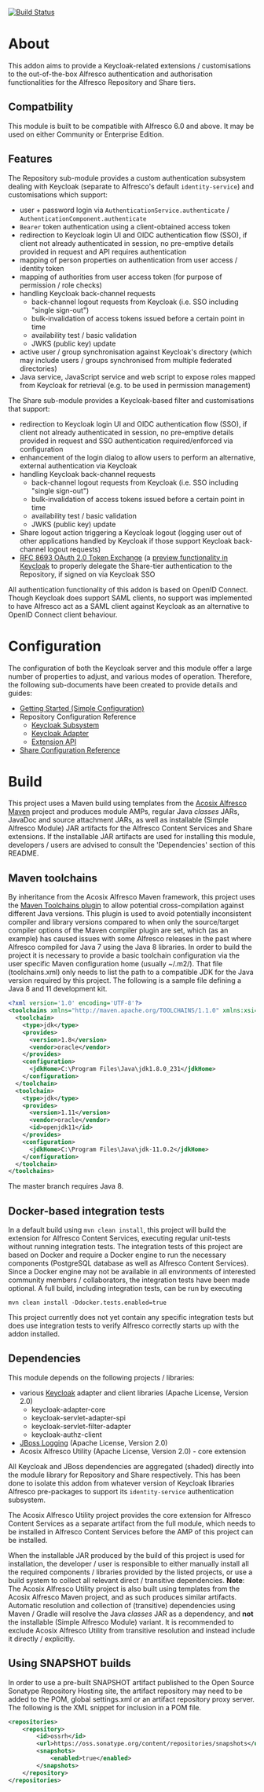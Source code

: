 [![Build Status](https://travis-ci.org/Acosix/alfresco-keycloak.svg?branch=master)](https://travis-ci.org/Acosix/alfresco-keycloak)

# About

This addon aims to provide a Keycloak-related extensions / customisations to the out-of-the-box Alfresco authentication and authorisation functionalities for the Alfresco Repository and Share tiers.

## Compatbility

This module is built to be compatible with Alfresco 6.0 and above. It may be used on either Community or Enterprise Edition.

## Features

The Repository sub-module provides a custom authentication subsystem dealing with Keycloak (separate to Alfresco's default `identity-service`) and customisations which support:

- user + password login via `AuthenticationService.authenticate` / `AuthenticationComponent.authenticate`
- `Bearer` token authentication using a client-obtained access token
- redirection to Keycloak login UI and OIDC authentication flow (SSO), if client not already authenticated in session, no pre-emptive details provided in request and API requires authentication
- mapping of person properties on authentication from user access / identity token
- mapping of authorities from user access token (for purpose of permission / role checks)
- handling Keycloak back-channel requests
    - back-channel logout requests from Keycloak (i.e. SSO including "single sign-out")
    - bulk-invalidation of access tokens issued before a certain point in time
    - availability test / basic validation
    - JWKS (public key) update
- active user / group synchronisation against Keycloak's directory (which may include users / groups synchronised from multiple federated directories)
- Java service, JavaScript service and web script to expose roles mapped from Keycloak for retrieval (e.g. to be used in permission management)

The Share sub-module provides a Keycloak-based filter and customisations that support:

- redirection to Keycloak login UI and OIDC authentication flow (SSO), if client not already authenticated in session, no pre-emptive details provided in request and SSO authentication required/enforced via configuration
- enhancement of the login dialog to allow users to perform an alternative, external authentication via Keycloak
- handling Keycloak back-channel requests
    - back-channel logout requests from Keycloak (i.e. SSO including "single sign-out")
    - bulk-invalidation of access tokens issued before a certain point in time
    - availability test / basic validation
    - JWKS (public key) update
- Share logout action triggering a Keycloak logout (logging user out of other applications handled by Keycloak if those support Keycloak back-channel logout requests)
- [RFC 8693 OAuth 2.0 Token Exchange](https://tools.ietf.org/html/rfc8693) (a [preview functionality in Keycloak](https://www.keycloak.org/docs/latest/securing_apps/#_token-exchange) to properly delegate the Share-tier authentication to the Repository, if signed on via Keycloak SSO

All authentication functionality of this addon is based on OpenID Connect. Though Keycloak does support SAML clients, no support was implemented to have Alfresco act as a SAML client against Keycloak as an alternative to OpenID Connect client behaviour.

# Configuration

The configuration of both the Keycloak server and this module offer a large number of properties to adjust, and various modes of operation. Therefore, the following sub-documents have been created to provide details and guides:

- [Getting Started (Simple Configuration)](./docs/Simple-Configuration.md)
- Repository Configuration Reference
    - [Keycloak Subsystem](./docs/Reference-Repository-Subsystem.md)
    - [Keycloak Adapter](./docs/Reference-Adapter.md)
    - [Extension API](./docs/Reference-Repository-Extension.md)
- [Share Configuration Reference](./docs/Reference-Share.md)

# Build

This project uses a Maven build using templates from the [Acosix Alfresco Maven](https://github.com/Acosix/alfresco-maven) project and produces module AMPs, regular Java *classes* JARs, JavaDoc and source attachment JARs, as well as installable (Simple Alfresco Module) JAR artifacts for the Alfresco Content Services and Share extensions. If the installable JAR artifacts are used for installing this module, developers / users are advised to consult the 'Dependencies' section of this README.

## Maven toolchains

By inheritance from the Acosix Alfresco Maven framework, this project uses the [Maven Toolchains plugin](http://maven.apache.org/plugins/maven-toolchains-plugin/) to allow potential cross-compilation against different Java versions. This plugin is used to avoid potentially inconsistent compiler and library versions compared to when only the source/target compiler options of the Maven compiler plugin are set, which (as an example) has caused issues with some Alfresco releases in the past where Alfresco compiled for Java 7 using the Java 8 libraries.
In order to build the project it is necessary to provide a basic toolchain configuration via the user specific Maven configuration home (usually ~/.m2/). That file (toolchains.xml) only needs to list the path to a compatible JDK for the Java version required by this project. The following is a sample file defining a Java 8 and 11 development kit.

```xml
<?xml version='1.0' encoding='UTF-8'?>
<toolchains xmlns="http://maven.apache.org/TOOLCHAINS/1.1.0" xmlns:xsi="http://www.w3.org/2001/XMLSchema-instance" xsi:schemaLocation="http://maven.apache.org/TOOLCHAINS/1.1.0 http://maven.apache.org/xsd/toolchains-1.1.0.xsd">
  <toolchain>
    <type>jdk</type>
    <provides>
      <version>1.8</version>
      <vendor>oracle</vendor>
    </provides>
    <configuration>
      <jdkHome>C:\Program Files\Java\jdk1.8.0_231</jdkHome>
    </configuration>
  </toolchain>
  <toolchain>
    <type>jdk</type>
    <provides>
      <version>1.11</version>
      <vendor>oracle</vendor>
      <id>openjdk11</id>
    </provides>
    <configuration>
      <jdkHome>C:\Program Files\Java\jdk-11.0.2</jdkHome>
    </configuration>
  </toolchain>
</toolchains>
```

The master branch requires Java 8.

## Docker-based integration tests

In a default build using ```mvn clean install```, this project will build the extension for Alfresco Content Services, executing regular unit-tests without running integration tests. The integration tests of this project are based on Docker and require a Docker engine to run the necessary components (PostgreSQL database as well as Alfresco Content Services). Since a Docker engine may not be available in all environments of interested community members / collaborators, the integration tests have been made optional. A full build, including integration tests, can be run by executing

```
mvn clean install -Ddocker.tests.enabled=true
```

This project currently does not yet contain any specific integration tests but does use integration tests to verify Alfresco correctly starts up with the addon installed.

## Dependencies

This module depends on the following projects / libraries:

- various [Keycloak](https://github.com/keycloak/keycloak) adapter and client libraries (Apache License, Version 2.0)
    - keycloak-adapter-core
    - keycloak-servlet-adapter-spi
    - keycloak-servlet-filter-adapter
    - keycloak-authz-client
- [JBoss Logging](https://github.com/jboss-logging/jboss-logging) (Apache License, Version 2.0)
- Acosix Alfresco Utility (Apache License, Version 2.0) - core extension

All Keycloak and JBoss dependencies are aggregated (shaded) directly into the module library for Repository and Share respectively. This has been done to isolate this addon from whatever version of Keycloak libraries Alfresco pre-packages to support its `identity-service` authentication subsystem.

The Acosix Alfresco Utility project provides the core extension for Alfresco Content Services as a separate artifact from the full module, which needs to be installed in Alfresco Content Services before the AMP of this project can be installed.

When the installable JAR produced by the build of this project is used for installation, the developer / user is responsible to either manually install all the required components / libraries provided by the listed projects, or use a build system to collect all relevant direct / transitive dependencies.
**Note**: The Acosix Alfresco Utility project is also built using templates from the Acosix Alfresco Maven project, and as such produces similar artifacts. Automatic resolution and collection of (transitive) dependencies using Maven / Gradle will resolve the Java *classes* JAR as a dependency, and **not** the installable (Simple Alfresco Module) variant. It is recommended to exclude Acosix Alfresco Utility from transitive resolution and instead include it directly / explicitly.

## Using SNAPSHOT builds

In order to use a pre-built SNAPSHOT artifact published to the Open Source Sonatype Repository Hosting site, the artifact repository may need to be added to the POM, global settings.xml or an artifact repository proxy server. The following is the XML snippet for inclusion in a POM file.

```xml
<repositories>
    <repository>
        <id>ossrh</id>
        <url>https://oss.sonatype.org/content/repositories/snapshots</url>
        <snapshots>
            <enabled>true</enabled>
        </snapshots>
    </repository>
</repositories>
```
